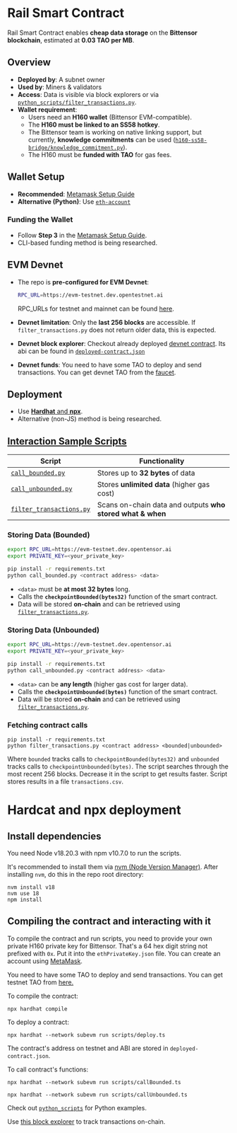 # Rail Smart Contract  

Rail Smart Contract enables **cheap data storage** on the **Bittensor blockchain**, estimated at **0.03 TAO per MB**.  

## Overview  

- **Deployed by**: A subnet owner  
- **Used by**: Miners & validators  
- **Access**: Data is visible via block explorers or via [`python_scripts/filter_transactions.py`](python_scripts/filter_transactions.py).  
- **Wallet requirement**:  
  - Users need an **H160 wallet** (Bittensor EVM-compatible).  
  - The **H160 must be linked to an SS58 hotkey**.  
  - The Bittensor team is working on native linking support, but currently, **knowledge commitments** can be used 
    ([`h160-ss58-bridge/knowledge_commitment.py`](h160_ss58_bridge/knowledge_commitment.py)).  
  - The H160 must be **funded with TAO** for gas fees.  

## Wallet Setup  

- **Recommended**: [Metamask Setup Guide](https://docs.bittensor.com/evm-tutorials/evm-mainnet-with-metamask-wallet)  
- **Alternative (Python)**: Use [`eth-account`](https://pypi.org/project/eth-account/)

### Funding the Wallet  
- Follow **Step 3** in the [Metamask Setup Guide](https://docs.bittensor.com/evm-tutorials/evm-mainnet-with-metamask-wallet).  
- CLI-based funding method is being researched.  

## EVM Devnet
  
- The repo is **pre-configured for EVM Devnet**:
  ```sh
  RPC_URL=https://evm-testnet.dev.opentestnet.ai
  ```
  RPC_URLs for testnet and mainnet can be found [here](https://docs.bittensor.com/evm-tutorials/subtensor-networks).  

- **Devnet limitation**: Only the **last 256 blocks** are accessible. If `filter_transactions.py` does not return older data, this is expected.  

- **Devnet block explorer**: Checkout already deployed [devnet contract](https://evm-testscan.dev.opentensor.ai/address/0xBA1DbF6d0847Fbc46bFE2A0375dB03257fE1D9a0).
  Its abi can be found in [`deployed-contract.json`](deployed-contract.json)

- **Devnet funds**: You need to have some TAO to deploy and send transactions. You can get devnet TAO from the [faucet](https://evm-testnet.dev.opentensor.ai/faucet).

## Deployment  

- Use [**Hardhat** and **npx**](#hardcat-and-npx-deployment).
- Alternative (non-JS) method is being researched.  

## [Interaction Sample Scripts](./python_scripts/)  

| Script                  | Functionality |
|-------------------------|--------------|
| [`call_bounded.py`](./python_scripts/call_bounded.py)       | Stores up to **32 bytes** of data |
| [`call_unbounded.py`](./python_scripts/call_unbounded.py)   | Stores **unlimited data** (higher gas cost) |
| [`filter_transactions.py`](./python_scripts/filter_transactions.py) | Scans on-chain data and outputs **who stored what & when** |


### Storing Data (Bounded)  

```sh
export RPC_URL=https://evm-testnet.dev.opentensor.ai
export PRIVATE_KEY=<your_private_key>

pip install -r requirements.txt
python call_bounded.py <contract address> <data>
```
- `<data>` must be **at most 32 bytes** long.
- Calls the **`checkpointBounded(bytes32)`** function of the smart contract.
- Data will be stored **on-chain** and can be retrieved using [`filter_transactions.py`](#fetching-contract-calls).


### Storing Data (Unbounded)  

```sh
export RPC_URL=https://evm-testnet.dev.opentensor.ai
export PRIVATE_KEY=<your_private_key>

pip install -r requirements.txt
python call_unbounded.py <contract address> <data>
```
- `<data>` can be **any length** (higher gas cost for larger data).
- Calls the **`checkpointUnbounded(bytes)`** function of the smart contract.
- Data will be stored **on-chain** and can be retrieved using [`filter_transactions.py`](#fetching-contract-calls).

### Fetching contract calls
```
pip install -r requirements.txt
python filter_transactions.py <contract address> <bounded|unbounded>
```
Where `bounded` tracks calls to `checkpointBounded(bytes32)` and `unbounded` tracks calls to `checkpointUnbounded(bytes)`.
The script searches through the most recent 256 blocks. Decrease it in the script to get results faster. 
Script stores results in a file `transactions.csv`.


# Hardcat and npx deployment

## Install dependencies

You need Node v18.20.3 with npm v10.7.0 to run the scripts.

It's recommended to install them via [nvm (Node Version Manager)](https://github.com/nvm-sh/nvm?tab=readme-ov-file#install--update-script).
After installing `nvm`, do this in the repo root directory:
```
nvm install v18
nvm use 18
npm install
```

## Compiling the contract and interacting with it
To compile the contract and run scripts, you need to provide your own private H160 private key for Bittensor. That's a 64 hex digit string not prefixed with `0x`.
Put it into the `ethPrivateKey.json` file. You can create an account using [MetaMask](https://docs.bittensor.com/evm-tutorials/evm-testnet-with-metamask-wallet).

You need to have some TAO to deploy and send transactions. You can get testnet TAO from [here.](https://evm-testnet.dev.opentensor.ai/faucet)

To compile the contract:

```npx hardhat compile```

To deploy a contract:

```npx hardhat --network subevm run scripts/deploy.ts```

The contract's address on testnet and ABI are stored in `deployed-contract.json`.

To call contract's functions:

```npx hardhat --network subevm run scripts/callBounded.ts```

```npx hardhat --network subevm run scripts/callUnbounded.ts```

Check out [`python_scripts`](#interaction-sample-scripts) for Python examples.

Use [this block explorer](https://evm-testscan.dev.opentensor.ai) to track transactions on-chain.

